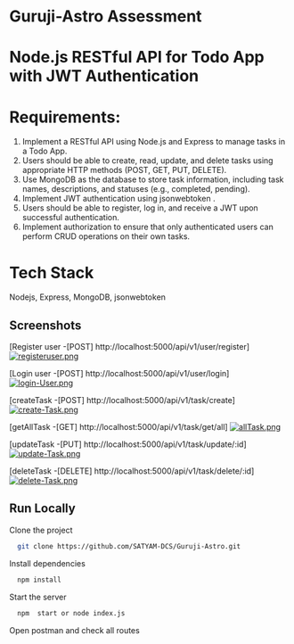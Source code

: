 
# Guruji-Astro Assessment
# Node.js RESTful API for Todo App with JWT Authentication
# Requirements:
1. Implement a RESTful API using Node.js and Express to manage tasks in a Todo App.
2. Users should be able to create, read, update, and delete tasks using appropriate HTTP methods (POST, GET, PUT, DELETE).
3. Use MongoDB as the database to store task information, including task names, descriptions, and statuses (e.g., completed,
pending).
4. Implement JWT authentication using jsonwebtoken .
5. Users should be able to register, log in, and receive a JWT upon successful authentication.
6. Implement authorization to ensure that only authenticated users can perform CRUD operations on their own tasks.

# Tech Stack 
Nodejs, Express, MongoDB, jsonwebtoken





## Screenshots

[Register user -[POST] http://localhost:5000/api/v1/user/register][![registeruser.png](https://i.postimg.cc/N0wcB2RN/registeruser.png)](https://postimg.cc/mPVqSDXM)

[Login user -[POST] http://localhost:5000/api/v1/user/login]
[![login-User.png](https://i.postimg.cc/52ftSrR9/login-User.png)](https://postimg.cc/7fQDxK4j)

[createTask -[POST] http://localhost:5000/api/v1/task/create]
[![create-Task.png](https://i.postimg.cc/44zZ25tY/create-Task.png)](https://postimg.cc/c64VrfFW)

[getAllTask -[GET] http://localhost:5000/api/v1/task/get/all]
[![allTask.png](https://i.postimg.cc/BZCk1wHB/allTask.png)](https://postimg.cc/hhfpksCX)

[updateTask -[PUT] http://localhost:5000/api/v1/task/update/:id]
[![update-Task.png](https://i.postimg.cc/htRmWMZN/update-Task.png)](https://postimg.cc/8jwcLdSb)

[deleteTask -[DELETE] http://localhost:5000/api/v1/task/delete/:id]
[![delete-Task.png](https://i.postimg.cc/ryCsRcfZ/delete-Task.png)](https://postimg.cc/Z0n41kt6)
## Run Locally

Clone the project

```bash
  git clone https://github.com/SATYAM-DCS/Guruji-Astro.git
```

Install dependencies

```bash
  npm install
```

Start the server

```bash
  npm  start or node index.js
```
Open postman and check all routes
